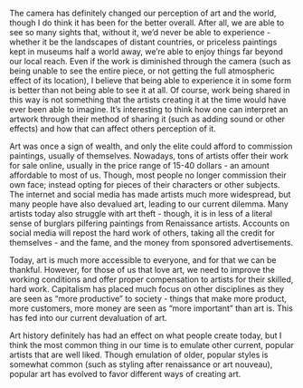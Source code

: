 The camera has definitely changed our perception of art and the world, though I do think it has been for the better overall. After all, we are able to see so many sights that, without it, we’d never be able to experience - whether it be the landscapes of distant countries, or priceless paintings kept in museums half a world away, we’re able to enjoy things far beyond our local reach. Even if the work is diminished through the camera (such as being unable to see the entire piece, or not getting the full atmospheric effect of its location), I believe that being able to experience it in some form is better than not being able to see it at all. Of course, work being shared in this way is not something that the artists creating it at the time would have ever been able to imagine. It’s interesting to think how one can interpret an artwork through their method of sharing it (such as adding sound or other effects) and how that can affect others perception of it. 

Art was once a sign of wealth, and only the elite could afford to commission paintings, usually of themselves. Nowadays, tons of artists offer their work for sale online, usually in the price range of 15-40 dollars - an amount affordable to most of us. Though, most people no longer commission their own face; instead opting for pieces of their characters or other subjects. The internet and social media has made artists much more widespread, but many people have also devalued art, leading to our current dilemma. Many artists today also struggle with art theft - though, it is in less of a literal sense of burglars pilfering paintings from Renaissance artists. Accounts on social media will repost the hard work of others, taking all the credit for themselves - and the fame, and the money from sponsored advertisements. 

Today, art is much more accessible to everyone, and for that we can be thankful. However, for those of us that love art, we need to improve the working conditions and offer proper compensation to artists for their skilled, hard work. Capitalism has placed much focus on other disciplines as they are seen as “more productive” to society - things that make more product, more customers, more money are seen as “more important” than art is. This has fed into our current devaluation of art. 

Art history definitely has had an effect on what people create today, but I think the most common thing in our time is to emulate other current, popular artists that are well liked. Though emulation of older, popular styles is somewhat common (such as styling after renaissance or art nouveau), popular art has evolved to favor different ways of creating art. 
